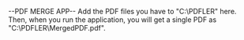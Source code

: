 --PDF MERGE APP--
Add the PDF files you have to "C:\PDFLER" here.
Then, when you run the application, you will get a single PDF as "C:\PDFLER\MergedPDF.pdf".
